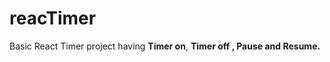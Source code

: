 # reacTimer

Basic React Timer project having <b>Timer on</b>, <b>Timer off<b/> , <b>Pause</b> and <b>Resume</b>. 
    
